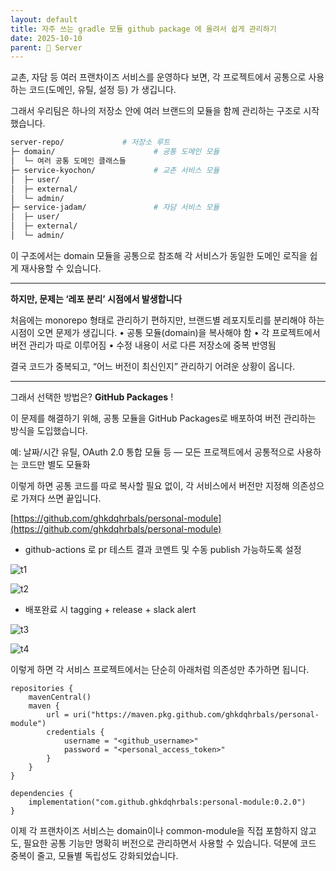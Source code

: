 ```yaml
---
layout: default
title: 자주 쓰는 gradle 모듈 github package 에 올려서 쉽게 관리하기
date: 2025-10-10
parent: 📌 Server
---
```


교촌, 자담 등 여러 프랜차이즈 서비스를 운영하다 보면,
각 프로젝트에서 공통으로 사용하는 코드(도메인, 유틸, 설정 등) 가 생깁니다.

그래서 우리팀은 하나의 저장소 안에 여러 브랜드의 모듈을 함께 관리하는 구조로 시작했습니다.

```bash
server-repo/             # 저장소 루트
├─ domain/                      # 공통 도메인 모듈
│  └─ 여러 공통 도메인 클래스들
├─ service-kyochon/             # 교촌 서비스 모듈
│  ├─ user/
│  ├─ external/
│  └─ admin/
├─ service-jadam/               # 자담 서비스 모듈
│  ├─ user/
│  ├─ external/
│  └─ admin/
```

이 구조에서는 domain 모듈을 공통으로 참조해
각 서비스가 동일한 도메인 로직을 쉽게 재사용할 수 있습니다.

--------

**하지만, 문제는 ‘레포 분리’ 시점에서 발생합니다**

처음에는 monorepo 형태로 관리하기 편하지만,
브랜드별 레포지토리를 분리해야 하는 시점이 오면 문제가 생깁니다.
	•	공통 모듈(domain)을 복사해야 함
	•	각 프로젝트에서 버전 관리가 따로 이루어짐
	•	수정 내용이 서로 다른 저장소에 중복 반영됨

결국 코드가 중복되고,
“어느 버전이 최신인지” 관리하기 어려운 상황이 옵니다.

--------

그래서 선택한 방법은? **GitHub Packages** !

이 문제를 해결하기 위해,
공통 모듈을 GitHub Packages로 배포하여 버전 관리하는 방식을 도입했습니다.

예: 날짜/시간 유틸, OAuth 2.0 통합 모듈 등
— 모든 프로젝트에서 공통적으로 사용하는 코드만 별도 모듈화

이렇게 하면 공통 코드를 따로 복사할 필요 없이,
각 서비스에서 버전만 지정해 의존성으로 가져다 쓰면 끝입니다.

[https://github.com/ghkdqhrbals/personal-module](https://github.com/ghkdqhrbals/personal-module)

* github-actions 로 pr 테스트 결과 코멘트 및 수동 publish 가능하도록 설정

![t1](../2025-10-10-16-48-35.png)

![t2](../2025-10-10-16-49-10.png)

* 배포완료 시 tagging + release + slack alert

![t3](../2025-10-10-16-49-41.png)

![t4](../2025-10-10-16-50-24.png)

이렇게 하면 각 서비스 프로젝트에서는 단순히 아래처럼 의존성만 추가하면 됩니다.

```
repositories {
    mavenCentral()
    maven {
        url = uri("https://maven.pkg.github.com/ghkdqhrbals/personal-module")
        credentials {
            username = "<github_username>"
            password = "<personal_access_token>"
        }
    }
}

dependencies {
    implementation("com.github.ghkdqhrbals:personal-module:0.2.0")
}
```

이제 각 프랜차이즈 서비스는 domain이나 common-module을 직접 포함하지 않고도,
필요한 공통 기능만 명확히 버전으로 관리하면서 사용할 수 있습니다.
덕분에 코드 중복이 줄고, 모듈별 독립성도 강화되었습니다.